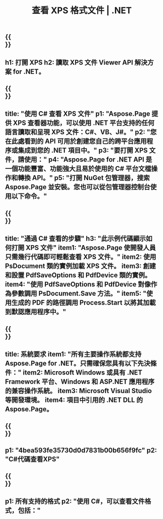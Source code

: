 ﻿---
translation: true
template: /_templates/_viewer-child-net.md
title: 查看 XPS 格式文件 | .NET
weight: 170
url: /net/viewer/xps/
description: 打開以查看 XPS 文件。用於在 .NET Framework 平台、Windows 和 ASP.NET 應用程序上加載、呈現和顯示 XPS 文檔的 C# 源代碼。
informat: XPS
otherformats: EPS PS
---

{{<section banner>}}
---
h1: 打開 XPS
h2: 讀取 XPS 文件 Viewer API 解決方案 for .NET。
---

{{<section overview>}}
---
title: "使用 C# 查看 XPS 文件"
p1: "Aspose.Page 提供 XPS 查看器功能，可以使用 .NET 平台支持的任何語言讀取和呈現 XPS 文件：C#、VB、J#。"
p2: "您在此處看到的 API 可用於創建您自己的跨平台應用程序或集成到您的 .NET 項目中。"
p3: "要打開 XPS 文件，請使用："
p4: "Aspose.Page for .NET API 是一個功能豐富、功能強大且易於使用的 C# 平台文檔操作和轉換 API。"
p5: "打開 NuGet 包管理器，搜索 Aspose.Page 並安裝。您也可以從包管理器控制台使用以下命令。"
---

{{<section feature1>}}
---
title: "通過 C# 查看的步驟"
h3: "此示例代碼顯示如何打開 XPS 文件"
item1: "Aspose.Page 使開發人員只需幾行代碼即可輕鬆查看 XPS 文件。"
item2: 使用 PsDocument 類的實例加載 XPS 文件。
item3: 創建和設置 PdfSaveOptions 和 PdfDevice 類的實例。
item4: "使用 PdfSaveOptions 和 PdfDevice 對像作為參數調用 PsDocument.Save 方法。"
item5: "使用生成的 PDF 的路徑調用 Process.Start 以將其加載到默認應用程序中。"
---

{{<section feature2>}}
---
title: 系統要求
item1: "所有主要操作系統都支持 Aspose.Page for .NET。只需確保您具有以下先決條件："
item2: Microsoft Windows 或具有 .NET Framework 平台、Windows 和 ASP.NET 應用程序的兼容操作系統。
item3: Microsoft Visual Studio 等開發環境。
item4: 項目中引用的 .NET DLL 的 Aspose.Page。
---

{{<section gist>}}
---
p1: "4bea593fe35730d0d7831b00b656f9fc"
p2: "C#代碼查看XPS"
---

{{<section otherformats>}}
---
p1: 所有支持的格式
p2: "使用 C#，可以查看文件格式，包括："
---

